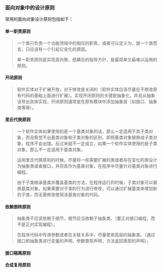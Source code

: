 ### 面向对象中的设计原则

常用的面向对象设计原则包括如下：

#### 单一职责原则

> ​  一个类只负责一个功能领域中的相应的职责，或者可以定义为，就一个类而言，只应该有一个引起它变化的原因。
>
>   单一职责原则是实现高内聚，低耦合的指导方针，是最简单又最难以运用的原则。

#### 开闭原则

>   软件实体对于扩展开放，对于修改是关闭的（软件实体应该尽量在不修改原有代码的基础上面进行扩展）。实现开闭原则的关键是抽象化，并且从抽象话导出具体实现，开闭原则通常是在原有模块中添加抽象层（如接口、抽象类等等）。

#### 里氏代换原则

> ​  一个软件实体如果使用的是一个基类对象的话，那么一定适用于其子类对象，而且察觉不出基类对象和子类对象的区别，即把基类对象替换成子类对象，程序不会出错。反过来就不一定成立，如果一个软件实体使用的是子类对象，那么不一定适用于基类对象。
>
> ​  运用里氏代换原则的时候，尽量将一些需要扩展的类或者存在变化的类设计为抽象类或者接口，并将其作为基类对象，在程序中尽量针对基类对象进行编程。
>
> ​  由于子类继承基类并覆盖基类的方法，在程序运行的时候，子类对象可以替换基类对象，如果需要对子类的行为进行修改，可以通过扩展基类来增加新的子类，而无需修改使用该基类对象的代码。

#### 依赖倒转原则

> ​  抽象类不应该依赖于细节，细节应当依赖于抽象类。（要正对接口编程，而不是正对实现编程）。
>
> ​  在程序代码中传递参数或者在关联关系中，尽量使用高层的抽象类。（通过接口和抽象类进行变量的声明，参数类型声明，方法返回类型的声明）。

#### 接口隔离原则

#### 合成复用原则

